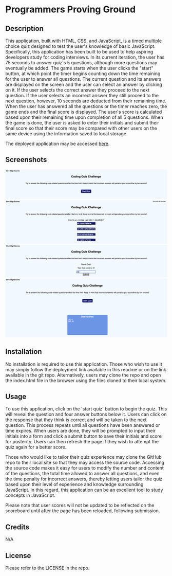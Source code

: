 # Programmers Proving Ground

## Description

This application, built with HTML, CSS, and JavaScript, is a timed multiple choice quiz designed to test the user's knowledge of basic JavaScript. Specifically, this application has been built to be used to help aspiring developers study for coding interviews. In its current iteration, the user has 75 seconds to answer quiz's 5 questions, although more questions may eventually be added. The game starts when the user clicks the "start" button, at which point the timer begins counting down the time remaining for the user to answer all questions. The current question and its answers are displayed on the screen and the user can select an answer by clicking on it. If the user selects the correct answer they proceed to the next question. If the user selects an incorrect answer they still proceed to the next question, however, 10 seconds are deducted from their remaining time. When the user has answered all the questions or the timer reaches zero, the game ends and the final score is displayed. The user's score is calculated based upon their remaining time upon completion of all 5 questions. When the game is done, the user is asked to enter their initials and submit their final score so that their score may be compared with other users on the same device using the information saved to local storage.

The deployed application may be accessed [here](https://pilotguide9897.github.io/ProgrammersProvingGround/).

## Screenshots

![Login](https://github.com/Pilotguide9897/ProgrammersProvingGround/blob/main/assets/screenshots/Screenshot%202023-02-06%20at%2012.07.58%20PM.png)
![Login](https://github.com/Pilotguide9897/ProgrammersProvingGround/blob/main/assets/screenshots/Screenshot%202023-02-06%20at%2012.08.14%20PM.png)
![Login](https://github.com/Pilotguide9897/ProgrammersProvingGround/blob/main/assets/screenshots/Screenshot%202023-02-06%20at%2012.08.38%20PM.png)
![Login](https://github.com/Pilotguide9897/ProgrammersProvingGround/blob/main/assets/screenshots/Screenshot%202023-02-06%20at%2012.11.54%20PM.png)

## Installation

No installation is required to use this application. Those who wish to use it may simply follow the deployment link available in this readme or on the link available in the git repo. Alternatively, users may clone the repo and open the index.html file in the browser using the files cloned to their local system.

## Usage

To use this application, click on the 'start quiz' button to begin the quiz. This will reveal the question and four answer buttons below it. Users can click on the response that they think is correct and will be taken to the next question. This process repeats until all questions have been answered or time expires. When users are done, they will be prompted to input their initials into a form and click a submit button to save their initials and score for posterity. Users can then refresh the page if they wish to attempt the quiz again for a better score. 

Those who would like to tailor their quiz experience may clone the GitHub repo to their local site so that they may access the source code. Accessing the source code makes it easy for users to modify the number and content of the questions, the total time allowed to answer all questions, and even the time penalty for incorrect answers, thereby letting users tailor the quiz based upon their level of experience and knowledge surrounding JavaScript. In this regard, this application can be an excellent tool to study concepts in JavaScript.

Please note that user scores will not be updated to be reflected on the scoreboard until after the page has been reloaded, following submission.

## Credits

N/A

## License

Please refer to the LICENSE in the repo.
